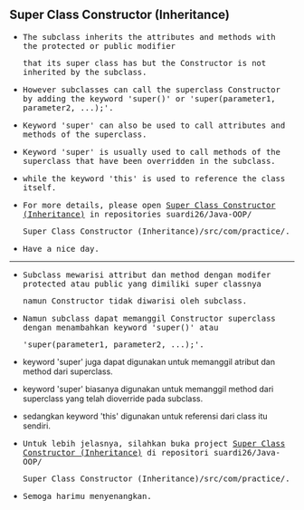 ## Super Class Constructor (Inheritance)

- <samp>The subclass inherits the attributes and methods with the protected or public modifier</samp> 
 
  <samp>that its super class has but the Constructor is not inherited by the subclass.</samp>
  
- <samp>However subclasses can call the superclass Constructor by adding the keyword 'super()' or 'super(parameter1, parameter2, ...);'.</samp>

- <samp>Keyword 'super' can also be used to call attributes and methods of the superclass.</samp>

- <samp>Keyword 'super' is usually used to call methods of the superclass that have been overridden in the subclass.</samp>

- <samp>while the keyword 'this' is used to reference the class itself.</samp>

- <samp>For more details, please open [Super Class Constructor (Inheritance)](https://github.com/suardi26/Java-OOP/tree/main/Super%20Class%20Constructor%20(Inheritance)/src/com/practice) in repositories suardi26/Java-OOP/</samp>
 
  <samp>Super Class Constructor (Inheritance)/src/com/practice/.</samp>

- <samp>Have a nice day.</samp>

---

- <samp>Subclass mewarisi attribut dan method dengan modifer protected atau public yang dimiliki super classnya</samp> 
 
  <samp>namun Constructor tidak diwarisi oleh subclass.</samp>

- <samp>Namun subclass dapat memanggil Constructor superclass dengan menambahkan keyword 'super()' atau</samp>
 
  <samp>'super(parameter1, parameter2, ...);'.</samp>
  
- keyword 'super' juga dapat digunakan untuk memanggil atribut dan method dari superclass.

- keyword 'super' biasanya digunakan untuk memanggil method dari superclass yang telah dioverride pada subclass.

- sedangkan keyword 'this' digunakan untuk referensi dari class itu sendiri.
  
- <samp>Untuk lebih jelasnya, silahkan buka project [Super Class Constructor (Inheritance)](https://github.com/suardi26/Java-OOP/tree/main/Super%20Class%20Constructor%20(Inheritance)/src/com/practice) di repositori suardi26/Java-OOP/</samp>
 
  <samp>Super Class Constructor (Inheritance)/src/com/practice/.</samp>

- <samp>Semoga harimu menyenangkan.</samp>
